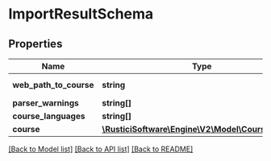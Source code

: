 # ImportResultSchema

## Properties
Name | Type | Description | Notes
------------ | ------------- | ------------- | -------------
**web_path_to_course** | **string** | web path to this course | [optional] 
**parser_warnings** | **string[]** |  | [optional] 
**course_languages** | **string[]** |  | [optional] 
**course** | [**\RusticiSoftware\Engine\V2\Model\CourseSchema**](CourseSchema.md) |  | [optional] 

[[Back to Model list]](../README.md#documentation-for-models) [[Back to API list]](../README.md#documentation-for-api-endpoints) [[Back to README]](../README.md)


